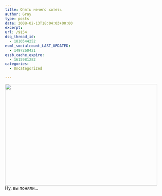 ```yaml
---
title: Опять нечего хотеть
author: Gray
type: posts
date: 2008-02-13T18:04:03+00:00
excerpt:
url: /9154
dsq_thread_id:
  - 1810544252
esml_socialcount_LAST_UPDATED:
  - 1497260421
essb_cache_expire:
  - 1615981282
categories:
  - Uncategorized

---
```








[<img src="https://i0.wp.com/img-fotki.yandex.ru/get/20/gray7400.45/0_9d7f_c52778c3_L.jpg?resize=500%2C333" width="500" height="333" title="" alt="" border="0" data-recalc-dims="1" />][1]  
Ну, вы поняли&#8230;

 [1]: http://fotki.yandex.ru/users/gray7400/view/40319/